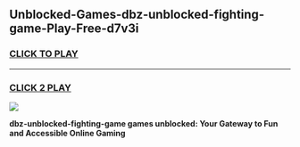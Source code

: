 
## Unblocked-Games-dbz-unblocked-fighting-game-Play-Free-d7v3i
<h3>
<a href="https://premium76.site?title=dbz-unblocked-fighting-game&ref=10A">CLICK TO PLAY</a></h3>
<hr>

<h3>
<a href="https://premium76.site?title=dbz-unblocked-fighting-game&ref=10A">CLICK 2 PLAY</a>
  
</h3>

<a href="https://premium76.site?title=dbz-unblocked-fighting-game&ref=10A"><img src="https://clearcache.store/games.png"></a>


**dbz-unblocked-fighting-game games unblocked: Your Gateway to Fun and Accessible Online Gaming**
